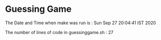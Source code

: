 # Guessing Game
The Date and Time when make was run is :
Sun Sep 27 20:04:41 IST 2020

The number of lines of code in guessinggame.sh :
27
